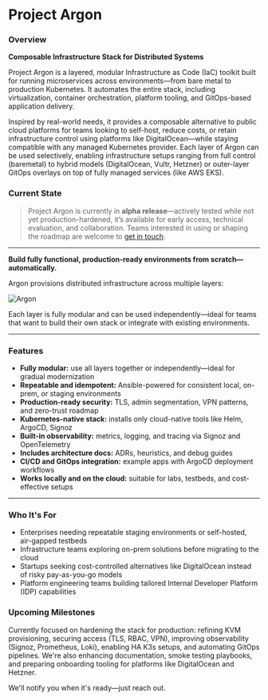 # Project Argon

### Overview

**Composable Infrastructure Stack for Distributed Systems**

Project Argon is a layered, modular Infrastructure as Code (IaC) toolkit built for running microservices across environments—from bare metal to production Kubernetes. It automates the entire stack, including virtualization, container orchestration, platform tooling, and GitOps-based application delivery.

Inspired by real-world needs, it provides a composable alternative to public cloud platforms for teams looking to self-host, reduce costs, or retain infrastructure control using platforms like DigitalOcean—while staying compatible with any managed Kubernetes provider. Each layer of Argon can be used selectively, enabling infrastructure setups ranging from full control (baremetal) to hybrid models (DigitalOcean, Vultr, Hetzner) or outer-layer GitOps overlays on top of fully managed services (like AWS EKS).

### Current State

> Project Argon is currently in **alpha release**—actively tested while not yet production-hardened, it’s available for early access, technical evaluation, and collaboration. Teams interested in using or shaping the roadmap are welcome to [get in touch](/contact).

---

**Build fully functional, production-ready environments from scratch—automatically.**

Argon provisions distributed infrastructure across multiple layers:

![Argon](/images/argon.png)

Each layer is fully modular and can be used independently—ideal for teams that want to build their own stack or integrate with existing environments.

---

### Features

- **Fully modular:** use all layers together or independently—ideal for gradual modernization  
- **Repeatable and idempotent:** Ansible-powered for consistent local, on-prem, or staging environments  
- **Production-ready security:** TLS, admin segmentation, VPN patterns, and zero-trust roadmap  
- **Kubernetes-native stack:** installs only cloud-native tools like Helm, ArgoCD, Signoz  
- **Built-in observability:** metrics, logging, and tracing via Signoz and OpenTelemetry  
- **Includes architecture docs:** ADRs, heuristics, and debug guides  
- **CI/CD and GitOps integration:** example apps with ArgoCD deployment workflows  
- **Works locally and on the cloud:** suitable for labs, testbeds, and cost-effective setups

---

### Who It's For

- Enterprises needing repeatable staging environments or self-hosted, air-gapped testbeds  
- Infrastructure teams exploring on-prem solutions before migrating to the cloud  
- Startups seeking cost-controlled alternatives like DigitalOcean instead of risky pay-as-you-go models  
- Platform engineering teams building tailored Internal Developer Platform (IDP) capabilities  

### Upcoming Milestones

Currently focused on hardening the stack for production: refining KVM provisioning, securing access (TLS, RBAC, VPN), improving observability (Signoz, Prometheus, Loki), enabling HA K3s setups, and automating GitOps pipelines. We're also enhancing documentation, smoke testing playbooks, and preparing onboarding tooling for platforms like DigitalOcean and Hetzner.

We'll notify you when it's ready—just reach out.
